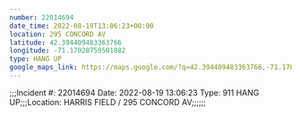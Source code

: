 ```yaml
---
number: 22014694
date_time: 2022-08-19T13:06:23+00:00
location: 295 CONCORD AV
latitude: 42.394409483363766
longitude: -71.17028759501882
type: HANG UP
google_maps_link: https://maps.google.com/?q=42.394409483363766,-71.17028759501882
---
```


;;;Incident #: 22014694  Date: 2022-08-19 13:06:23   Type: 911 HANG UP;;;Location: HARRIS FIELD / 295 CONCORD AV;;;;;;
